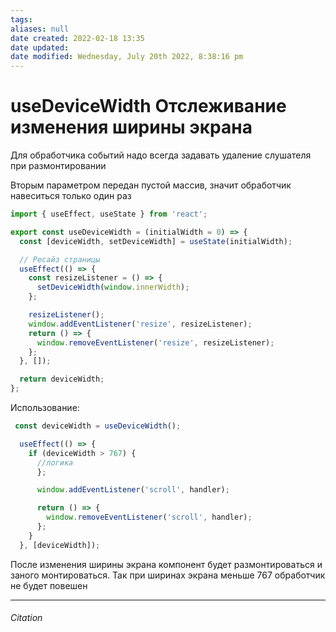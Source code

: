 ```yaml
---
tags: 
aliases: null
date created: 2022-02-18 13:35
date updated:
date modified: Wednesday, July 20th 2022, 8:38:16 pm
---
```


# useDeviceWidth Отслеживание изменения ширины экрана

Для обработчика событий надо всегда задавать удаление слушателя при размонтировании

Вторым параметром передан пустой массив, значит обработчик навеситься только один раз

```js
import { useEffect, useState } from 'react';

export const useDeviceWidth = (initialWidth = 0) => {
  const [deviceWidth, setDeviceWidth] = useState(initialWidth);

  // Ресайз страницы
  useEffect(() => {
    const resizeListener = () => {
      setDeviceWidth(window.innerWidth);
    };

    resizeListener();
    window.addEventListener('resize', resizeListener);
    return () => {
      window.removeEventListener('resize', resizeListener);
    };
  }, []);

  return deviceWidth;
};

```

Использование:

```js
 const deviceWidth = useDeviceWidth();

  useEffect(() => {
    if (deviceWidth > 767) {
      //логика
      };

      window.addEventListener('scroll', handler);

      return () => {
        window.removeEventListener('scroll', handler);
      };
    }
  }, [deviceWidth]);
```

После изменения ширины экрана компонент будет размонтироваться и заного монтироваться. Так при ширинах экрана меньше 767 обработчик не будет повешен

---

###### Citation
